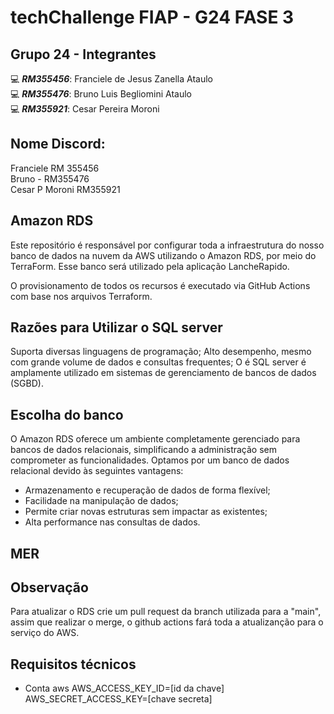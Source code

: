 # techChallenge FIAP - G24 FASE 3


## Grupo 24 - Integrantes
💻 *<b>RM355456</b>*: Franciele de Jesus Zanella Ataulo </br>
💻 *<b>RM355476</b>*: Bruno Luis Begliomini Ataulo </br>
💻 *<b>RM355921</b>*: Cesar Pereira Moroni </br>



## Nome Discord:
Franciele RM 355456</br>
Bruno - RM355476</br>
Cesar P Moroni RM355921</br>


## Amazon RDS
Este repositório é responsável por configurar toda a infraestrutura do nosso banco de dados na nuvem da AWS utilizando o Amazon RDS, por meio do TerraForm. Esse banco será utilizado pela aplicação LancheRapido.

O provisionamento de todos os recursos é executado via GitHub Actions com base nos arquivos Terraform.

## Razões para Utilizar o SQL server
Suporta diversas linguagens de programação;
Alto desempenho, mesmo com grande volume de dados e consultas frequentes;
O é SQL server é amplamente utilizado em sistemas de gerenciamento de bancos de dados (SGBD).

## Escolha do banco
O Amazon RDS oferece um ambiente completamente gerenciado para bancos de dados relacionais, simplificando a administração sem comprometer as funcionalidades. Optamos por um banco de dados relacional devido às seguintes vantagens:
- Armazenamento e recuperação de dados de forma flexível;
- Facilidade na manipulação de dados;
- Permite criar novas estruturas sem impactar as existentes;
- Alta performance nas consultas de dados.




## MER



## Observação
Para atualizar o RDS crie um pull request da branch utilizada para a "main", assim que realizar o merge, o github actions fará toda a atualizanção para o serviço do AWS.

## Requisitos técnicos
* Conta aws
   AWS_ACCESS_KEY_ID=[id da chave]
   AWS_SECRET_ACCESS_KEY=[chave secreta]
